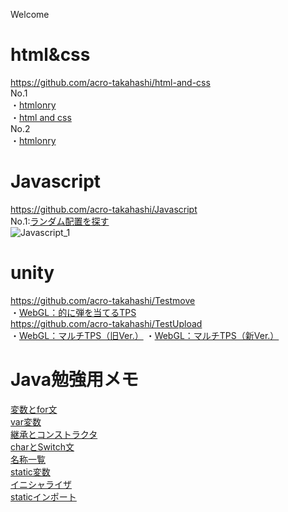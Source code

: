Welcome

# html&css
https://github.com/acro-takahashi/html-and-css  
No.1  
・[htmlonry](https://acro-takahashi.github.io/html-and-css/htmlonly/No.1/)  
・[html and css](https://acro-takahashi.github.io/html-and-css/html_and_scc/No.1/)  
No.2  
・[htmlonry](https://acro-takahashi.github.io/html-and-css/htmlonly/No.2/)  

# Javascript
https://github.com/acro-takahashi/Javascript  
No.1:[ランダム配置を探す](https://acro-takahashi.github.io/Javascript/No.1/)  
![Javascript_1](https://user-images.githubusercontent.com/91651462/137687394-0745827c-5cf7-4c11-9873-c8702fd5ccd5.gif)

# unity
https://github.com/acro-takahashi/Testmove  
・[WebGL：的に弾を当てるTPS](https://acro-takahashi.github.io/Testmove/)  
https://github.com/acro-takahashi/TestUpload  
・[WebGL：マルチTPS（旧Ver.）](https://acro-takahashi.github.io/TestUpload/)
・[WebGL：マルチTPS（新Ver.）](https://unityroom.com/games/customtest)

# Java勉強用メモ
[変数とfor文](https://paiza.io/projects/rXOW3xphvtrAQSZdR6vxMA)  
[var変数](https://paiza.io/projects/RGDQpTBwYu0EATr95y-ZkA)  
[継承とコンストラクタ](https://paiza.io/projects/eE90EpUsnzAOXPRUqao7oA)  
[charとSwitch文](https://paiza.io/projects/oHvRNTbl-Zop8mPvdqhZvA)  
[名称一覧](https://paiza.io/projects/_nAVhY7KD_3wc-aAfwAfjA)  
[static変数](https://paiza.io/projects/IaGUECUV9KlFND9RYwnouQ?language=java)  
[イニシャライザ](https://paiza.io/projects/q5gickrrvSUCbPi6bgkl7g?language=java)  
[staticインポート](https://paiza.io/projects/DvjrJn6aGtYlJ3NLV6ptNQ?language=java)
